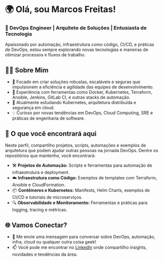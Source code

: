 # 🌍 Olá, sou Marcos Freitas!
 
### 🚀 DevOps Engineer | Arquiteto de Soluções | Entusiasta de Tecnologia
 
Apaixonado por automação, infraestrutura como código, CI/CD, e práticas de DevOps, estou sempre explorando novas tecnologias e maneiras de otimizar processos e fluxos de trabalho.
 
## 👨‍💻 Sobre Mim
 
- 🎯 Focado em criar soluções robustas, escaláveis e seguras que impulsionem a eficiência e agilidade das equipes de desenvolvimento.
- 🔧 Experiência com ferramentas como Docker, Kubernetes, Terraform, Ansible, Jenkins, GitLab CI, e outras stacks de automação.
- 🌱 Atualmente estudando Kubernetes, arquitetura distribuída e segurança em cloud.
- 💡 Curioso por novas tendências em DevOps, Cloud Computing, SRE e práticas de engenharia de software.
 
## 🚧 O que você encontrará aqui
 
Neste perfil, compartilho projetos, scripts, automações e exemplos de arquitetura que podem ajudar outras pessoas na jornada DevOps. Dentre os repositórios que mantenho, você encontrará:
 
- 🛠️ **Projetos de Automação:** Scripts e ferramentas para automação de infraestrutura e deployment.
- ☁️ **Infraestrutura como Código:** Exemplos de templates com Terraform, Ansible e CloudFormation.
- 📦 **Contêineres e Kubernetes:** Manifests, Helm Charts, exemplos de CI/CD e tutoriais de microserviços.
- 🔍 **Observabilidade e Monitoramento:** Ferramentas e práticas para logging, tracing e métricas.
 
## 🌐 Vamos Conectar?
 
- 💬 Me envie uma mensagem para conversar sobre DevOps, automação, infra, cloud ou qualquer outra coisa geek! 
- 📫 Você pode me encontrar no [LinkedIn](https://www.linkedin.com/in/marcos-freitas-875217267/) onde compartilho insights, novidades e tendências da área.
